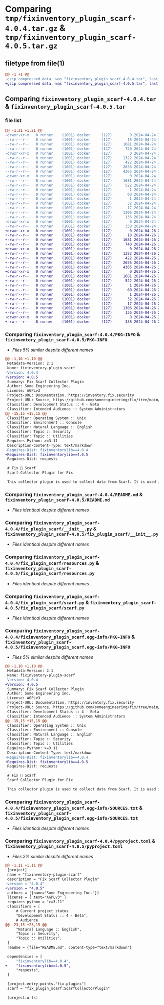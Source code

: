 # Comparing `tmp/fixinventory_plugin_scarf-4.0.4.tar.gz` & `tmp/fixinventory_plugin_scarf-4.0.5.tar.gz`

## filetype from file(1)

```diff
@@ -1 +1 @@
-gzip compressed data, was "fixinventory_plugin_scarf-4.0.4.tar", last modified: Wed Apr 24 19:31:24 2024, max compression
+gzip compressed data, was "fixinventory_plugin_scarf-4.0.5.tar", last modified: Fri Apr 26 20:25:19 2024, max compression
```

## Comparing `fixinventory_plugin_scarf-4.0.4.tar` & `fixinventory_plugin_scarf-4.0.5.tar`

### file list

```diff
@@ -1,21 +1,21 @@
-drwxr-xr-x   0 runner    (1001) docker     (127)        0 2024-04-24 19:31:24.672697 fixinventory_plugin_scarf-4.0.4/
--rw-r--r--   0 runner    (1001) docker     (127)       18 2024-04-24 19:28:34.000000 fixinventory_plugin_scarf-4.0.4/MANIFEST.in
--rw-r--r--   0 runner    (1001) docker     (127)     1681 2024-04-24 19:31:24.672697 fixinventory_plugin_scarf-4.0.4/PKG-INFO
--rw-r--r--   0 runner    (1001) docker     (127)      740 2024-04-24 19:28:34.000000 fixinventory_plugin_scarf-4.0.4/README.md
-drwxr-xr-x   0 runner    (1001) docker     (127)        0 2024-04-24 19:31:24.672697 fixinventory_plugin_scarf-4.0.4/fix_plugin_scarf/
--rw-r--r--   0 runner    (1001) docker     (127)     1322 2024-04-24 19:28:34.000000 fixinventory_plugin_scarf-4.0.4/fix_plugin_scarf/__init__.py
--rw-r--r--   0 runner    (1001) docker     (127)      422 2024-04-24 19:28:34.000000 fixinventory_plugin_scarf-4.0.4/fix_plugin_scarf/config.py
--rw-r--r--   0 runner    (1001) docker     (127)     2636 2024-04-24 19:28:34.000000 fixinventory_plugin_scarf-4.0.4/fix_plugin_scarf/resources.py
--rw-r--r--   0 runner    (1001) docker     (127)     4305 2024-04-24 19:28:34.000000 fixinventory_plugin_scarf-4.0.4/fix_plugin_scarf/scarf.py
-drwxr-xr-x   0 runner    (1001) docker     (127)        0 2024-04-24 19:31:24.672697 fixinventory_plugin_scarf-4.0.4/fixinventory_plugin_scarf.egg-info/
--rw-r--r--   0 runner    (1001) docker     (127)     1681 2024-04-24 19:31:24.000000 fixinventory_plugin_scarf-4.0.4/fixinventory_plugin_scarf.egg-info/PKG-INFO
--rw-r--r--   0 runner    (1001) docker     (127)      522 2024-04-24 19:31:24.000000 fixinventory_plugin_scarf-4.0.4/fixinventory_plugin_scarf.egg-info/SOURCES.txt
--rw-r--r--   0 runner    (1001) docker     (127)        1 2024-04-24 19:31:24.000000 fixinventory_plugin_scarf-4.0.4/fixinventory_plugin_scarf.egg-info/dependency_links.txt
--rw-r--r--   0 runner    (1001) docker     (127)       60 2024-04-24 19:31:24.000000 fixinventory_plugin_scarf-4.0.4/fixinventory_plugin_scarf.egg-info/entry_points.txt
--rw-r--r--   0 runner    (1001) docker     (127)        1 2024-04-24 19:29:37.000000 fixinventory_plugin_scarf-4.0.4/fixinventory_plugin_scarf.egg-info/not-zip-safe
--rw-r--r--   0 runner    (1001) docker     (127)       32 2024-04-24 19:31:24.000000 fixinventory_plugin_scarf-4.0.4/fixinventory_plugin_scarf.egg-info/requires.txt
--rw-r--r--   0 runner    (1001) docker     (127)       17 2024-04-24 19:31:24.000000 fixinventory_plugin_scarf-4.0.4/fixinventory_plugin_scarf.egg-info/top_level.txt
--rw-r--r--   0 runner    (1001) docker     (127)     1306 2024-04-24 19:28:34.000000 fixinventory_plugin_scarf-4.0.4/pyproject.toml
--rw-r--r--   0 runner    (1001) docker     (127)      136 2024-04-24 19:31:24.672697 fixinventory_plugin_scarf-4.0.4/setup.cfg
-drwxr-xr-x   0 runner    (1001) docker     (127)        0 2024-04-24 19:31:24.672697 fixinventory_plugin_scarf-4.0.4/test/
--rw-r--r--   0 runner    (1001) docker     (127)      338 2024-04-24 19:28:34.000000 fixinventory_plugin_scarf-4.0.4/test/test_config.py
+drwxr-xr-x   0 runner    (1001) docker     (127)        0 2024-04-26 20:25:19.917381 fixinventory_plugin_scarf-4.0.5/
+-rw-r--r--   0 runner    (1001) docker     (127)       18 2024-04-26 20:22:28.000000 fixinventory_plugin_scarf-4.0.5/MANIFEST.in
+-rw-r--r--   0 runner    (1001) docker     (127)     1681 2024-04-26 20:25:19.917381 fixinventory_plugin_scarf-4.0.5/PKG-INFO
+-rw-r--r--   0 runner    (1001) docker     (127)      740 2024-04-26 20:22:28.000000 fixinventory_plugin_scarf-4.0.5/README.md
+drwxr-xr-x   0 runner    (1001) docker     (127)        0 2024-04-26 20:25:19.913381 fixinventory_plugin_scarf-4.0.5/fix_plugin_scarf/
+-rw-r--r--   0 runner    (1001) docker     (127)     1322 2024-04-26 20:22:28.000000 fixinventory_plugin_scarf-4.0.5/fix_plugin_scarf/__init__.py
+-rw-r--r--   0 runner    (1001) docker     (127)      422 2024-04-26 20:22:28.000000 fixinventory_plugin_scarf-4.0.5/fix_plugin_scarf/config.py
+-rw-r--r--   0 runner    (1001) docker     (127)     2636 2024-04-26 20:22:28.000000 fixinventory_plugin_scarf-4.0.5/fix_plugin_scarf/resources.py
+-rw-r--r--   0 runner    (1001) docker     (127)     4305 2024-04-26 20:22:28.000000 fixinventory_plugin_scarf-4.0.5/fix_plugin_scarf/scarf.py
+drwxr-xr-x   0 runner    (1001) docker     (127)        0 2024-04-26 20:25:19.917381 fixinventory_plugin_scarf-4.0.5/fixinventory_plugin_scarf.egg-info/
+-rw-r--r--   0 runner    (1001) docker     (127)     1681 2024-04-26 20:25:19.000000 fixinventory_plugin_scarf-4.0.5/fixinventory_plugin_scarf.egg-info/PKG-INFO
+-rw-r--r--   0 runner    (1001) docker     (127)      522 2024-04-26 20:25:19.000000 fixinventory_plugin_scarf-4.0.5/fixinventory_plugin_scarf.egg-info/SOURCES.txt
+-rw-r--r--   0 runner    (1001) docker     (127)        1 2024-04-26 20:25:19.000000 fixinventory_plugin_scarf-4.0.5/fixinventory_plugin_scarf.egg-info/dependency_links.txt
+-rw-r--r--   0 runner    (1001) docker     (127)       60 2024-04-26 20:25:19.000000 fixinventory_plugin_scarf-4.0.5/fixinventory_plugin_scarf.egg-info/entry_points.txt
+-rw-r--r--   0 runner    (1001) docker     (127)        1 2024-04-26 20:23:32.000000 fixinventory_plugin_scarf-4.0.5/fixinventory_plugin_scarf.egg-info/not-zip-safe
+-rw-r--r--   0 runner    (1001) docker     (127)       32 2024-04-26 20:25:19.000000 fixinventory_plugin_scarf-4.0.5/fixinventory_plugin_scarf.egg-info/requires.txt
+-rw-r--r--   0 runner    (1001) docker     (127)       17 2024-04-26 20:25:19.000000 fixinventory_plugin_scarf-4.0.5/fixinventory_plugin_scarf.egg-info/top_level.txt
+-rw-r--r--   0 runner    (1001) docker     (127)     1306 2024-04-26 20:22:28.000000 fixinventory_plugin_scarf-4.0.5/pyproject.toml
+-rw-r--r--   0 runner    (1001) docker     (127)      136 2024-04-26 20:25:19.917381 fixinventory_plugin_scarf-4.0.5/setup.cfg
+drwxr-xr-x   0 runner    (1001) docker     (127)        0 2024-04-26 20:25:19.917381 fixinventory_plugin_scarf-4.0.5/test/
+-rw-r--r--   0 runner    (1001) docker     (127)      338 2024-04-26 20:22:28.000000 fixinventory_plugin_scarf-4.0.5/test/test_config.py
```

### Comparing `fixinventory_plugin_scarf-4.0.4/PKG-INFO` & `fixinventory_plugin_scarf-4.0.5/PKG-INFO`

 * *Files 5% similar despite different names*

```diff
@@ -1,10 +1,10 @@
 Metadata-Version: 2.1
 Name: fixinventory-plugin-scarf
-Version: 4.0.4
+Version: 4.0.5
 Summary: Fix Scarf Collector Plugin
 Author: Some Engineering Inc.
 License: AGPLv3
 Project-URL: Documentation, https://inventory.fix.security
 Project-URL: Source, https://github.com/someengineering/fix/tree/main/plugins/scarf
 Classifier: Development Status :: 4 - Beta
 Classifier: Intended Audience :: System Administrators
@@ -15,15 +15,15 @@
 Classifier: Operating System :: Unix
 Classifier: Environment :: Console
 Classifier: Natural Language :: English
 Classifier: Topic :: Security
 Classifier: Topic :: Utilities
 Requires-Python: >=3.11
 Description-Content-Type: text/markdown
-Requires-Dist: fixinventorylib==4.0.4
+Requires-Dist: fixinventorylib==4.0.5
 Requires-Dist: requests
 
 # Fix 💜 Scarf
 Scarf Collector Plugin for Fix
 
 This collector plugin is used to collect data from Scarf. It is used internally at Some Engineering to create metrics about image downloads.
```

### Comparing `fixinventory_plugin_scarf-4.0.4/README.md` & `fixinventory_plugin_scarf-4.0.5/README.md`

 * *Files identical despite different names*

### Comparing `fixinventory_plugin_scarf-4.0.4/fix_plugin_scarf/__init__.py` & `fixinventory_plugin_scarf-4.0.5/fix_plugin_scarf/__init__.py`

 * *Files identical despite different names*

### Comparing `fixinventory_plugin_scarf-4.0.4/fix_plugin_scarf/resources.py` & `fixinventory_plugin_scarf-4.0.5/fix_plugin_scarf/resources.py`

 * *Files identical despite different names*

### Comparing `fixinventory_plugin_scarf-4.0.4/fix_plugin_scarf/scarf.py` & `fixinventory_plugin_scarf-4.0.5/fix_plugin_scarf/scarf.py`

 * *Files identical despite different names*

### Comparing `fixinventory_plugin_scarf-4.0.4/fixinventory_plugin_scarf.egg-info/PKG-INFO` & `fixinventory_plugin_scarf-4.0.5/fixinventory_plugin_scarf.egg-info/PKG-INFO`

 * *Files 5% similar despite different names*

```diff
@@ -1,10 +1,10 @@
 Metadata-Version: 2.1
 Name: fixinventory-plugin-scarf
-Version: 4.0.4
+Version: 4.0.5
 Summary: Fix Scarf Collector Plugin
 Author: Some Engineering Inc.
 License: AGPLv3
 Project-URL: Documentation, https://inventory.fix.security
 Project-URL: Source, https://github.com/someengineering/fix/tree/main/plugins/scarf
 Classifier: Development Status :: 4 - Beta
 Classifier: Intended Audience :: System Administrators
@@ -15,15 +15,15 @@
 Classifier: Operating System :: Unix
 Classifier: Environment :: Console
 Classifier: Natural Language :: English
 Classifier: Topic :: Security
 Classifier: Topic :: Utilities
 Requires-Python: >=3.11
 Description-Content-Type: text/markdown
-Requires-Dist: fixinventorylib==4.0.4
+Requires-Dist: fixinventorylib==4.0.5
 Requires-Dist: requests
 
 # Fix 💜 Scarf
 Scarf Collector Plugin for Fix
 
 This collector plugin is used to collect data from Scarf. It is used internally at Some Engineering to create metrics about image downloads.
```

### Comparing `fixinventory_plugin_scarf-4.0.4/fixinventory_plugin_scarf.egg-info/SOURCES.txt` & `fixinventory_plugin_scarf-4.0.5/fixinventory_plugin_scarf.egg-info/SOURCES.txt`

 * *Files identical despite different names*

### Comparing `fixinventory_plugin_scarf-4.0.4/pyproject.toml` & `fixinventory_plugin_scarf-4.0.5/pyproject.toml`

 * *Files 2% similar despite different names*

```diff
@@ -1,11 +1,11 @@
 [project]
 name = "fixinventory-plugin-scarf"
 description = "Fix Scarf Collector Plugin"
-version = "4.0.4"
+version = "4.0.5"
 authors = [{name="Some Engineering Inc."}]
 license = { text="AGPLv3" }
 requires-python = ">=3.11"
 classifiers = [
     # Current project status
     "Development Status :: 4 - Beta",
     # Audience
@@ -23,15 +23,15 @@
     "Natural Language :: English",
     "Topic :: Security",
     "Topic :: Utilities",
 ]
 readme = {file="README.md", content-type="text/markdown"}
 
 dependencies = [
-    "fixinventorylib==4.0.4",
+    "fixinventorylib==4.0.5",
     "requests",
 ]
 
 [project.entry-points."fix.plugins"]
 scarf = "fix_plugin_scarf:ScarfCollectorPlugin"
 
 [project.urls]
```

